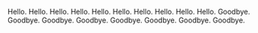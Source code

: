 Hello. Hello. Hello. Hello. Hello. Hello. Hello. Hello. Hello. Hello. 
Goodbye. Goodbye. Goodbye. Goodbye. Goodbye. Goodbye. Goodbye. Goodbye.
